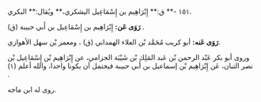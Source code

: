 ١٥١ -** ق:** إِبْرَاهِيم بن إِسْمَاعِيل اليشكري،** ويُقال:** البكري.

**رَوَى عَن:** إِبْرَاهِيم بن إِسْمَاعِيل بن أَبي حبيبة (ق) .

**رَوَى عَنه:** أبو كريب مُحَمَّد بْن العلاء الهمداني (ق) ، ومعمر بْن سهل الأهوازي.

وروى أبو بكر عَبْد الرحمن بْن عَبد المَلِك بْن شَيْبَة الحزامي، عن إِبْرَاهِيم بْن إِسْمَاعِيل بْن نصر التبان، عَن إِبْرَاهِيم بْن إسماعيل بن أَبي حبيبة فيحتمل أن يكونا واحدا، والله أعلم (١) .

روى له ابن ماجه.